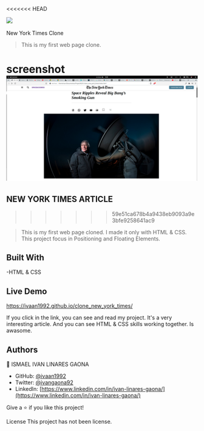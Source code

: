 <<<<<<< HEAD

![](https://img.shields.io/badge/Microverse-blueviolet)

New York Times Clone

>This is my first web page clone.

screenshot
![alt text](https://github.com/ivaan1992/clone_new_york_times/blob/develop/Images/screenshot.png)
=======
## NEW YORK TIMES ARTICLE
>>>>>>> 59e51ca678b4a9438eb9093a9e3bfe9258641ac9


>This is my first web page cloned. I made it only with HTML & CSS. This project focus in Positioning and Floating Elements.
 
## Built With

-HTML & CSS

## Live Demo

https://ivaan1992.github.io/clone_new_york_times/

If you click in the link, you can see and read my project.
It's a very interesting article. And you can see HTML & CSS skills working together. Is awasome. 


## Authors

👤 ISMAEL IVAN LINARES GAONA

- GitHub: [ @ivaan1992](https://github.com/ivaan1992)
- Twitter: [@ivangaona92](https://twitter.com/ivangaona92)
- LinkedIn: [https://www.linkedin.com/in/ivan-linares-gaona/](https://www.linkedin.com/in/ivan-linares-gaona/)

Give a ⭐️ if you like this project!


License This project has not been license.

